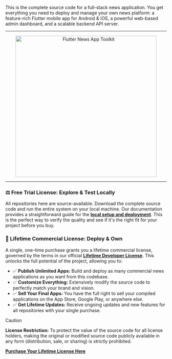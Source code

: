 This is the complete source code for a full-stack news application. You get everything you need to deploy and manage your own news platform: a feature-rich Flutter mobile app for Android & iOS, a powerful web-based admin dashboard, and a scalable backend API server.

---
<p align="center">
<img src="https://repository-images.githubusercontent.com/946589707/1ee61062-ded3-44f9-bb6d-c35cd03b5d64" alt="Flutter News App Toolkit" width="440" >
</p>

---
### ⚖️ Free Trial License: Explore & Test Locally

All repositories here are source-available. Download the complete source code and run the entire system on your local machine. Our documentation provides a straightforward guide for the **[local setup and deployment](https://flutter-news-app-full-source-code.github.io/docs/getting-started/local-setup/)**. This is the perfect way to verify the quality and see if it's the right fit for your project before you buy.

### 💼 Lifetime Commercial License: Deploy & Own

A single, one-time purchase grants you a lifetime commercial license, governed by the terms in our official **[Lifetime Developer License](https://github.com/flutter-news-app-full-source-code/.github/blob/main/LIFETIME_DEVELOPER_LICENSE.md)**. This unlocks the full potential of the project, allowing you to:

*   ✅ **Publish Unlimited Apps:** Build and deploy as many commercial news applications as you want from this codebase.
*   ✅ **Customize Everything:** Extensively modify the source code to perfectly match your brand and vision.
*   ✅ **Sell Your Final Apps:** You have the full right to sell your compiled applications on the App Store, Google Play, or anywhere else.
*   ✅ **Get Lifetime Updates:** Receive ongoing updates and new features for all repositories with your single purchase.

> [!CAUTION]
> **License Restriction:** To protect the value of the source code for all license holders, making the original or modified source code publicly available in any form (distribution, sale, or sharing) is strictly prohibited.

**[Purchase Your Lifetime License Here](https://github.com/sponsors/flutter-news-app-full-source-code)**
